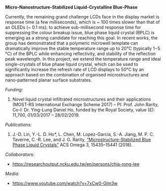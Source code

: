 **Micro-Nanostructure-Stabilized Liquid-Crystalline Blue-Phase**

Currently, the remaining grand challenge LCDs face in the display market is response time (a few milliseconds), which is ~ 100 times slower than that of an OLEDs (~ 0.1 ms); to achieve sub-millisecond response time for suppressing the colour breakup issue, blue phase liquid crystal (BPLC) is emerging as a strong candidate for reaching this goal. In recent works, the group has demonstrated that a polymeric microwell template can dramatically improve the stable temperature range up to 20°C (typically 1−5 °C) of the BPLC while enhancing reflectivity, and stability of the reflection peak wavelength. In this project, we extend the temperature range and ideal single-crystals of blue phase liquid crystal, which can be used to significantly increase the refresh rate of LCD displays to 50°C by an approach based on the combination of organised microstructures and nano-patterned planar surface substrates. 

*Funding:*

1. Novel liquid crystal infiltrated microstructures and their applications (MOST-RS International Exchange Scheme 2017) – PI: Prof. John Rarity, Co-I:  Dr. Ying-Lung Daniel Ho, funded by the Royal Society, value (£): 11,700, 01/03/2017 – 28/02/2019. 

*Publications:*

1. J.-D. Lin, Y.-L. D. Ho*, L. Chen, M. Lopez-Garcia, S.-A. Jiang, M. P. C. Taverne, C.-R. Lee, and J. G. Rarity, [“Microstructure-Stabilized Blue Phase Liquid Crystals”](https://doi.org/10.1021/acsomega.8b01749) ACS Omega 3, 15435–15441 (2018).

*Collaborators:*

* <https://researchoutput.ncku.edu.tw/en/persons/chia-rong-lee>

*Media:*

* <https://www.youtube.com/watch?v=7xCw0-Glm3w>
